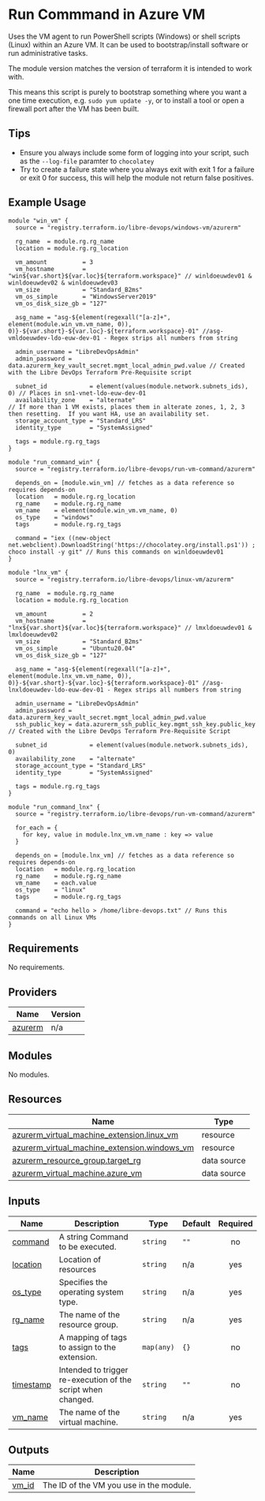 # Run Commmand in Azure VM

Uses the VM agent to run PowerShell scripts (Windows) or shell scripts (Linux) within an Azure VM. It can be used to bootstrap/install software or run administrative tasks.

The module version matches the version of terraform it is intended to work with.

This means this script is purely to bootstrap something where you want a one time execution, e.g. `sudo yum update -y`, or to install a tool or open a firewall port after the VM has been built.

## Tips

- Ensure you always include some form of logging into your script, such as the `--log-file` paramter to `chocolatey`
- Try to create a failure state where you always exit with exit 1 for a failure or exit 0 for success, this will help the module not return false positives.

## Example Usage

```hcl
module "win_vm" {
  source = "registry.terraform.io/libre-devops/windows-vm/azurerm"

  rg_name  = module.rg.rg_name
  location = module.rg.rg_location

  vm_amount          = 3
  vm_hostname        = "win${var.short}${var.loc}${terraform.workspace}" // winldoeuwdev01 & winldoeuwdev02 & winldoeuwdev03
  vm_size            = "Standard_B2ms"
  vm_os_simple       = "WindowsServer2019"
  vm_os_disk_size_gb = "127"

  asg_name = "asg-${element(regexall("[a-z]+", element(module.win_vm.vm_name, 0)), 0)}-${var.short}-${var.loc}-${terraform.workspace}-01" //asg-vmldoeuwdev-ldo-euw-dev-01 - Regex strips all numbers from string

  admin_username = "LibreDevOpsAdmin"
  admin_password = data.azurerm_key_vault_secret.mgmt_local_admin_pwd.value // Created with the Libre DevOps Terraform Pre-Requisite script

  subnet_id            = element(values(module.network.subnets_ids), 0) // Places in sn1-vnet-ldo-euw-dev-01
  availability_zone    = "alternate"                                    // If more than 1 VM exists, places them in alterate zones, 1, 2, 3 then resetting.  If you want HA, use an availability set.
  storage_account_type = "Standard_LRS"
  identity_type        = "SystemAssigned"

  tags = module.rg.rg_tags
}

module "run_command_win" {
  source = "registry.terraform.io/libre-devops/run-vm-command/azurerm"

  depends_on = [module.win_vm] // fetches as a data reference so requires depends-on
  location   = module.rg.rg_location
  rg_name    = module.rg.rg_name
  vm_name    = element(module.win_vm.vm_name, 0)
  os_type    = "windows"
  tags       = module.rg.rg_tags

  command = "iex ((new-object net.webclient).DownloadString('https://chocolatey.org/install.ps1')) ; choco install -y git" // Runs this commands on winldoeuwdev01
}

module "lnx_vm" {
  source = "registry.terraform.io/libre-devops/linux-vm/azurerm"

  rg_name  = module.rg.rg_name
  location = module.rg.rg_location

  vm_amount          = 2
  vm_hostname        = "lnx${var.short}${var.loc}${terraform.workspace}" // lmxldoeuwdev01 & lmxldoeuwdev02
  vm_size            = "Standard_B2ms"
  vm_os_simple       = "Ubuntu20.04"
  vm_os_disk_size_gb = "127"

  asg_name = "asg-${element(regexall("[a-z]+", element(module.lnx_vm.vm_name, 0)), 0)}-${var.short}-${var.loc}-${terraform.workspace}-01" //asg-lnxldoeuwdev-ldo-euw-dev-01 - Regex strips all numbers from string

  admin_username = "LibreDevOpsAdmin"
  admin_password = data.azurerm_key_vault_secret.mgmt_local_admin_pwd.value
  ssh_public_key = data.azurerm_ssh_public_key.mgmt_ssh_key.public_key // Created with the Libre DevOps Terraform Pre-Requisite Script

  subnet_id            = element(values(module.network.subnets_ids), 0)
  availability_zone    = "alternate"
  storage_account_type = "Standard_LRS"
  identity_type        = "SystemAssigned"

  tags = module.rg.rg_tags
}

module "run_command_lnx" {
  source = "registry.terraform.io/libre-devops/run-vm-command/azurerm"

  for_each = {
    for key, value in module.lnx_vm.vm_name : key => value
  }

  depends_on = [module.lnx_vm] // fetches as a data reference so requires depends-on
  location   = module.rg.rg_location
  rg_name    = module.rg.rg_name
  vm_name    = each.value
  os_type    = "linux"
  tags       = module.rg.rg_tags

  command = "echo hello > /home/libre-devops.txt" // Runs this commands on all Linux VMs
}

```

## Requirements

No requirements.

## Providers

| Name | Version |
|------|---------|
| <a name="provider_azurerm"></a> [azurerm](#provider\_azurerm) | n/a |

## Modules

No modules.

## Resources

| Name | Type |
|------|------|
| [azurerm_virtual_machine_extension.linux_vm](https://registry.terraform.io/providers/hashicorp/azurerm/latest/docs/resources/virtual_machine_extension) | resource |
| [azurerm_virtual_machine_extension.windows_vm](https://registry.terraform.io/providers/hashicorp/azurerm/latest/docs/resources/virtual_machine_extension) | resource |
| [azurerm_resource_group.target_rg](https://registry.terraform.io/providers/hashicorp/azurerm/latest/docs/data-sources/resource_group) | data source |
| [azurerm_virtual_machine.azure_vm](https://registry.terraform.io/providers/hashicorp/azurerm/latest/docs/data-sources/virtual_machine) | data source |

## Inputs

| Name | Description | Type | Default | Required |
|------|-------------|------|---------|:--------:|
| <a name="input_command"></a> [command](#input\_command) | A string Command to be executed. | `string` | `""` | no |
| <a name="input_location"></a> [location](#input\_location) | Location of resources | `string` | n/a | yes |
| <a name="input_os_type"></a> [os\_type](#input\_os\_type) | Specifies the operating system type. | `string` | n/a | yes |
| <a name="input_rg_name"></a> [rg\_name](#input\_rg\_name) | The name of the resource group. | `string` | n/a | yes |
| <a name="input_tags"></a> [tags](#input\_tags) | A mapping of tags to assign to the extension. | `map(any)` | `{}` | no |
| <a name="input_timestamp"></a> [timestamp](#input\_timestamp) | Intended to trigger re-execution of the script when changed. | `string` | `""` | no |
| <a name="input_vm_name"></a> [vm\_name](#input\_vm\_name) | The name of the virtual machine. | `string` | n/a | yes |

## Outputs

| Name | Description |
|------|-------------|
| <a name="output_vm_id"></a> [vm\_id](#output\_vm\_id) | The ID of the VM you use in the module. |
